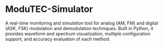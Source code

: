 # ModuTEC-Simulator
A real-time monitoring and simulation tool for analog (AM, FM) and digital (ASK, FSK) modulation and demodulation techniques. Built in Python, it provides waveform and spectrum visualization, multiple configuration support, and accuracy evaluation of each method.
